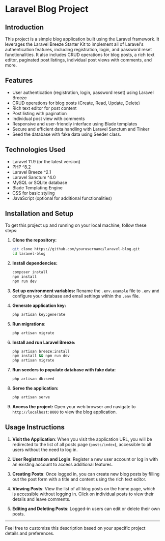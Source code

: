 # Laravel Blog Project

## Introduction

This project is a simple blog application built using the Laravel framework. It leverages the Laravel Breeze Starter Kit to implement all of Laravel's authentication features, including registration, login, and password reset functionalities. It also includes CRUD operations for blog posts, a rich text editor, paginated post listings, individual post views with comments, and more.

## Features

- User authentication (registration, login, password reset) using Laravel Breeze
- CRUD operations for blog posts (Create, Read, Update, Delete)
- Rich text editor for post content
- Post listing with pagination
- Individual post view with comments
- Responsive and user-friendly interface using Blade templates
- Secure and efficient data handling with Laravel Sanctum and Tinker
- Seed the database with fake data using Seeder class.

## Technologies Used

- Laravel 11.9 (or the latest version)
- PHP ^8.2
- Laravel Breeze ^2.1
- Laravel Sanctum ^4.0
- MySQL or SQLite database
- Blade Templating Engine
- CSS for basic styling
- JavaScript (optional for additional functionalities)

## Installation and Setup

To get this project up and running on your local machine, follow these steps:

1. **Clone the repository:**
    ```bash
    git clone https://github.com/yourusername/laravel-blog.git
    cd laravel-blog
    ```

2. **Install dependencies:**
    ```bash
    composer install
    npm install
    npm run dev
    ```

3. **Set up environment variables:**
    Rename the `.env.example` file to `.env` and configure your database and email settings within the `.env` file.

4. **Generate application key:**
    ```bash
    php artisan key:generate
    ```

5. **Run migrations:**
    ```bash
    php artisan migrate
    ```

6. **Install and run Laravel Breeze:**
    ```bash
    php artisan breeze:install
    npm install && npm run dev
    php artisan migrate
    ```

7. **Run seeders to populate database with fake data:**
    ```bash
    php artisan db:seed
    ```

8. **Serve the application:**
    ```bash
    php artisan serve
    ```

9. **Access the project:**
    Open your web browser and navigate to `http://localhost:8000` to view the blog application.

## Usage Instructions

1. **Visit the Application**: When you visit the application URL, you will be redirected to the list of all posts page (`posts/index`), accessible to all users without the need to log in.

2. **User Registration and Login**: Register a new user account or log in with an existing account to access additional features.

3. **Creating Posts**: Once logged in, you can create new blog posts by filling out the post form with a title and content using the rich text editor.

4. **Viewing Posts**: View the list of all blog posts on the home page, which is accessible without logging in. Click on individual posts to view their details and leave comments.

5. **Editing and Deleting Posts**: Logged-in users can edit or delete their own posts.

---

Feel free to customize this description based on your specific project details and preferences.